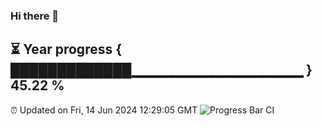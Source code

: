 ### Hi there 👋
⏳ Year progress { █████████████▁▁▁▁▁▁▁▁▁▁▁▁▁▁▁▁▁ } 45.22 %
---
⏰ Updated on Fri, 14 Jun 2024 12:29:05 GMT
![Progress Bar CI](https://github.com/liununu/liununu/workflows/Progress%20Bar%20CI/badge.svg)
